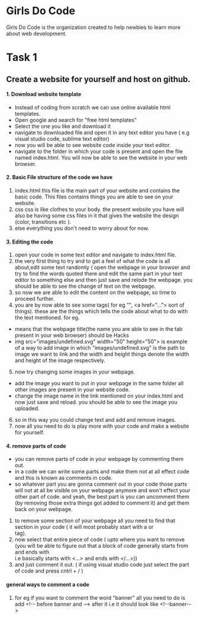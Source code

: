 # Girls Do Code         

Girls Do Code is the organization created to help newbies to learn more about web development.
# Task 1
## Create a website for yourself and host on github.
#### 1. Download website template
  - Instead of coding from scratch we can use online available html templates.
  - Open google and search for "free html templates"
  - Select the one you like and download it
  - navigate to downloaded file and open it in any text editor you have ( e.g visual studio code, sublime text editor)
  - now you will be able to see website code inside your text editor.
  - navigate to the folder in which your code is present and open the file named index.html. You will now be able to see the website in your web browser.
#### 2. Basic File structure of the code we have
 1. index.html
  this file is the main part of your website and contains the basic code. This files contains things you are able to see on your website.
 2. css
  css is like clothes to your body. the present website you have will also be having some css files in it that gives the website the design (color, transitions etc ).
 3. else everything you don't need to worry about for now.
#### 3. Editing the code
1. open your code in some text editor and navigate to index.html file.
2. the very first thing to try and to get a feel of what the code is all about,edit some text randomly ( open the webpage in your browser and try to find the words quoted there and edit the same part in your text editor to something else and then just save and relode the webpage. you should be able to see the change of text on the webpage.
3. so now we are able to edit the content on the webpage, so time to proceed further.
4. you are by now able to see some tags( for eg "<title>....</title>", \<a href="..."> sort of things). these are the things which tells the code about what to do with the text mentioned. 
for eg. 
- <title>Hacks</title> means that the webpage title(the name you are able to see in the tab present in your web browser) should be Hacks
- img src="images/undefined.svg" width="50" height="50"> is example of a way to add image in which "images/undefined.svg" is the path to image we want to link and the width and height things denote the width and height of the image respectively.
5. now try changing some images in your webpage. 
  - add the image you want to put in your webpage in the same folder all other images are present in your website code.
  - change the image name in the link mentioned on your index.html and now just save and reload. you should be able to see the image you uploaded.
6. so in this way you could change text and add and remove images.
7. now all you need to do is play more with your code and make a website for yourself.
#### 4. remove parts of code
- you can remove parts of code in your webpage by commenting them out.
- in a code we can write some parts and make them not at all effect code and this is known as comments in code.
- so whatever part you are gonna comment out in your code those parts will not at all be visible on your webpage anymore and won't effect your other part of code. and yeah, the best part is you can uncomment them (by removing those extra things got added to comment it) and get them back on your webpage.
1. to remove some section of your webpage all you need to find that section in your code ( it will most probably start with a <division> or <section> tag).
2. now select that entire piece of code ( upto where you want to remove (you will be able to figure out that a block of code generally starts from <div> and ends with </div> i.e basically starts with <...> and ends with </...>))
3. and just comment it out. ( if using visual studio code just select the part of code and press cntrl + / ) 
#### general ways to comment a code 
1. for eg if you want to comment the word "banner"
 all you need to do is add <\!-- before banner and --> after it i.e it should look like \<\!--banner-->
